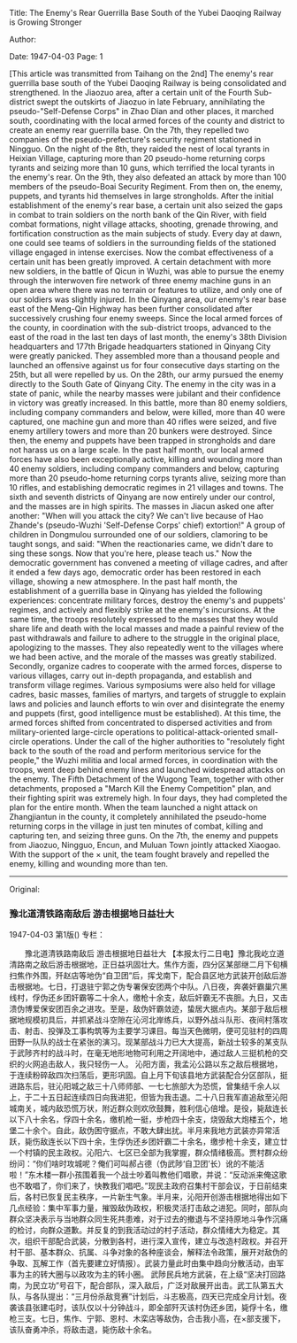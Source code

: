 Title: The Enemy's Rear Guerrilla Base South of the Yubei Daoqing Railway is Growing Stronger

Author:

Date: 1947-04-03
Page: 1

[This article was transmitted from Taihang on the 2nd] The enemy's rear guerrilla base south of the Yubei Daoqing Railway is being consolidated and strengthened. In the Jiaozuo area, after a certain unit of the Fourth Sub-district swept the outskirts of Jiaozuo in late February, annihilating the pseudo-"Self-Defense Corps" in Zhao Dian and other places, it marched south, coordinating with the local armed forces of the county and district to create an enemy rear guerrilla base. On the 7th, they repelled two companies of the pseudo-prefecture's security regiment stationed in Ningguo. On the night of the 8th, they raided the nest of local tyrants in Heixian Village, capturing more than 20 pseudo-home returning corps tyrants and seizing more than 10 guns, which terrified the local tyrants in the enemy's rear. On the 9th, they also defeated an attack by more than 100 members of the pseudo-Boai Security Regiment. From then on, the enemy, puppets, and tyrants hid themselves in large strongholds. After the initial establishment of the enemy's rear base, a certain unit also seized the gaps in combat to train soldiers on the north bank of the Qin River, with field combat formations, night village attacks, shooting, grenade throwing, and fortification construction as the main subjects of study. Every day at dawn, one could see teams of soldiers in the surrounding fields of the stationed village engaged in intense exercises. Now the combat effectiveness of a certain unit has been greatly improved. A certain detachment with more new soldiers, in the battle of Qicun in Wuzhi, was able to pursue the enemy through the interwoven fire network of three enemy machine guns in an open area where there was no terrain or features to utilize, and only one of our soldiers was slightly injured.
    In the Qinyang area, our enemy's rear base east of the Meng-Qin Highway has been further consolidated after successively crushing four enemy sweeps. Since the local armed forces of the county, in coordination with the sub-district troops, advanced to the east of the road in the last ten days of last month, the enemy's 38th Division headquarters and 177th Brigade headquarters stationed in Qinyang City were greatly panicked. They assembled more than a thousand people and launched an offensive against us for four consecutive days starting on the 25th, but all were repelled by us. On the 28th, our army pursued the enemy directly to the South Gate of Qinyang City. The enemy in the city was in a state of panic, while the nearby masses were jubilant and their confidence in victory was greatly increased. In this battle, more than 80 enemy soldiers, including company commanders and below, were killed, more than 40 were captured, one machine gun and more than 40 rifles were seized, and five enemy artillery towers and more than 20 bunkers were destroyed. Since then, the enemy and puppets have been trapped in strongholds and dare not harass us on a large scale. In the past half month, our local armed forces have also been exceptionally active, killing and wounding more than 40 enemy soldiers, including company commanders and below, capturing more than 20 pseudo-home returning corps tyrants alive, seizing more than 10 rifles, and establishing democratic regimes in 21 villages and towns. The sixth and seventh districts of Qinyang are now entirely under our control, and the masses are in high spirits. The masses in Jiacun asked one after another: "When will you attack the city? We can't live because of Hao Zhande's (pseudo-Wuzhi 'Self-Defense Corps' chief) extortion!" A group of children in Dongmulou surrounded one of our soldiers, clamoring to be taught songs, and said: "When the reactionaries came, we didn't dare to sing these songs. Now that you're here, please teach us." Now the democratic government has convened a meeting of village cadres, and after it ended a few days ago, democratic order has been restored in each village, showing a new atmosphere. In the past half month, the establishment of a guerrilla base in Qinyang has yielded the following experiences: concentrate military forces, destroy the enemy's and puppets' regimes, and actively and flexibly strike at the enemy's incursions. At the same time, the troops resolutely expressed to the masses that they would share life and death with the local masses and made a painful review of the past withdrawals and failure to adhere to the struggle in the original place, apologizing to the masses. They also repeatedly went to the villages where we had been active, and the morale of the masses was greatly stabilized. Secondly, organize cadres to cooperate with the armed forces, disperse to various villages, carry out in-depth propaganda, and establish and transform village regimes. Various symposiums were also held for village cadres, basic masses, families of martyrs, and targets of struggle to explain laws and policies and launch efforts to win over and disintegrate the enemy and puppets (first, good intelligence must be established). At this time, the armed forces shifted from concentrated to dispersed activities and from military-oriented large-circle operations to political-attack-oriented small-circle operations.
    Under the call of the higher authorities to "resolutely fight back to the south of the road and perform meritorious service for the people," the Wuzhi militia and local armed forces, in coordination with the troops, went deep behind enemy lines and launched widespread attacks on the enemy. The Fifth Detachment of the Wugong Team, together with other detachments, proposed a "March Kill the Enemy Competition" plan, and their fighting spirit was extremely high. In four days, they had completed the plan for the entire month. When the team launched a night attack on Zhangjiantun in the county, it completely annihilated the pseudo-home returning corps in the village in just ten minutes of combat, killing and capturing ten, and seizing three guns. On the 7th, the enemy and puppets from Jiaozuo, Ningguo, Encun, and Muluan Town jointly attacked Xiaogao. With the support of the × unit, the team fought bravely and repelled the enemy, killing and wounding more than ten.



<hr /> 

Original: 


### 豫北道清铁路南敌后  游击根据地日益壮大

1947-04-03
第1版()
专栏：

　　豫北道清铁路南敌后
    游击根据地日益壮大
    【本报太行二日电】豫北我屹立道清路南之敌后游击根据地，正日益巩固壮大。焦作方面，四分区某部继二月下旬横扫焦作外围，歼赵店等地伪“自卫团”后，挥戈南下，配合县区地方武装开创敌后游击根据地。七日，打退驻宁郭之伪专署保安团两个中队。八日夜，奔袭奸霸巢穴黑线村，俘伪还乡团奸霸等二十余人，缴枪十余支，敌后奸霸无不丧胆。九日，又击溃伪博爱保安团百余之进攻。至是，敌伪奸霸敛迹，蛰居大据点内。某部于敌后根据地规模初具后，并抓紧战斗空隙在沁河北岸练兵，以野外战斗队形、夜间村落攻击、射击、投弹及工事构筑等为主要学习课目。每当天色微明，便可见驻村的四周田野一队队的战士在紧张的演习。现某部战斗力已大大提高，新战士较多的某支队于武陟齐村的战斗时，在毫无地形地物可利用之开阔地中，通过敌人三挺机枪的交织的火网追击敌人，我只轻伤一人。
    沁阳方面，我孟沁公路以东之敌后根据地，于连续粉碎敌四次扫荡后，更形巩固。自上月下旬该县地方武装配合分区部队，挺进路东后，驻沁阳城之敌三十八师师部、一七七旅部大为恐慌，曾集结千余人以上，于二十五日起连续四日向我进犯，但皆为我击退。二十八日我军直追敌至沁阳城南关，城内敌恐慌万状，附近群众则欢欣鼓舞，胜利信心倍增。是役，毙敌连长以下八十余名，俘四十余名，缴机枪一挺，步枪四十余支，烧毁敌大炮楼五个，地堡二十余个。自此，敌伪困守据点，不敢大肆出扰。半月来我地方武装亦异常活跃，毙伤敌连长以下四十余，生俘伪还乡团奸霸二十余名，缴步枪十余支，建立廿一个村镇的民主政权。沁阳六、七区已全部为我掌握，群众情绪极高。贾村群众纷纷问：“你们啥时攻城呢？俺们可叫郝占德（伪武陟‘自卫团’长）讹的不能活啦！”东木楼一群小孩围着我一个战士吵着叫教他们唱歌，并说：“反动派来俺这歌也不敢唱了，你们来了，快教我们唱吧。”现民主政府召集村干部会议，于日前结束后，各村已恢复民主秩序，一片新生气象。半月来，沁阳开创游击根据地得出如下几点经验：集中军事力量，摧毁敌伪政权，积极灵活打击敌之进犯。同时，部队向群众坚决表示与当地群众同生死共患难，对于过去的撤退与不坚持原地斗争作沉痛的检讨，向群众道歉。并反复的到我活动过的村子活动，群众情绪大为稳定。其次，组织干部配合武装，分散到各村，进行深入宣传，建立与改造村政权。并召开村干部、基本群众、抗属、斗争对象的各种座谈会，解释法令政策，展开对敌伪的争取、瓦解工作（首先要建立好情报）。武装力量此时由集中趋向分散活动，由军事为主的转大圈与以政攻为主的转小圈。
    武陟民兵地方武装，在上级“坚决打回路南，为民立功”号召下，配合部队，深入敌后，广泛对敌展开出击。武工队第五大队，与各队提出：“三月份杀敌竞赛”计划后，斗志极高，四天已完成全月计划。夜袭该县张建屯时，该队仅以十分钟战斗，即全部歼灭该村伪还乡团，毙俘十名，缴枪三支。七日，焦作、宁郭、恩村、木栾店等敌伪，合击我小高，在×部支援下，该队奋勇冲杀，将敌击退，毙伤敌十余名。
